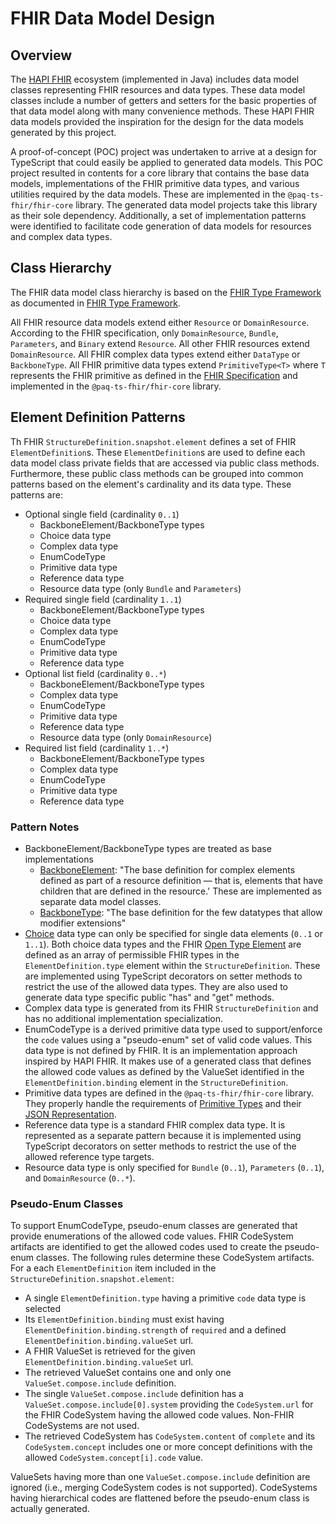 # FHIR Data Model Design

## Overview

The [HAPI FHIR](https://hapifhir.io/hapi-fhir/docs/model/working_with_resources.html) ecosystem (implemented in Java)
includes data model classes representing FHIR resources and data types.
These data model classes include a number of getters and setters for the basic properties of that data model along with
many convenience methods.
These HAPI FHIR data models provided the inspiration for the design for the data models generated by this project.

A proof-of-concept (POC) project was undertaken to arrive at a design for TypeScript that could easily be applied to
generated data models.
This POC project resulted in contents for a core library that contains the base data models, implementations of the FHIR
primitive data types, and various utilities required by the data models.
These are implemented in the `@paq-ts-fhir/fhir-core` library.
The generated data model projects take this library as their sole dependency.
Additionally, a set of implementation patterns were identified to facilitate code generation of data models for
resources and complex data types.

## Class Hierarchy

The FHIR data model class hierarchy is based on the [FHIR Type Framework](https://hl7.org/fhir/types.html) as documented
in [FHIR Type Framework](fhir-type-framework.md).

All FHIR resource data models extend either `Resource` or `DomainResource`.
According to the FHIR specification, only `DomainResource`, `Bundle`, `Parameters`, and `Binary` extend `Resource`.
All other FHIR resources extend `DomainResource`.
All FHIR complex data types extend either `DataType` or `BackboneType`.
All FHIR primitive data types extend `PrimitiveType<T>` where `T` represents the FHIR primitive as defined in the
[FHIR Specification](https://www.hl7.org/fhir/datatypes.html#primitive) and implemented in the `@paq-ts-fhir/fhir-core`
library.

## Element Definition Patterns

Th FHIR `StructureDefinition.snapshot.element` defines a set of FHIR `ElementDefinition`s.
These `ElementDefinition`s are used to define each data model class private fields that are accessed via public class
methods.
Furthermore, these public class methods can be grouped into common patterns based on the element's cardinality and its
data type.
These patterns are:

- Optional single field (cardinality `0..1`)
  - BackboneElement/BackboneType types
  - Choice data type
  - Complex data type
  - EnumCodeType
  - Primitive data type
  - Reference data type
  - Resource data type (only `Bundle` and `Parameters`)
- Required single field (cardinality `1..1`)
  - BackboneElement/BackboneType types
  - Choice data type
  - Complex data type
  - EnumCodeType
  - Primitive data type
  - Reference data type
- Optional list field (cardinality `0..*`)
  - BackboneElement/BackboneType types
  - Complex data type
  - EnumCodeType
  - Primitive data type
  - Reference data type
  - Resource data type (only `DomainResource`)
- Required list field (cardinality `1..*`)
  - BackboneElement/BackboneType types
  - Complex data type
  - EnumCodeType
  - Primitive data type
  - Reference data type

### Pattern Notes

- BackboneElement/BackboneType types are treated as base implementations
  - [BackboneElement](https://hl7.org/fhir/types.html#BackboneElement): "The base definition for complex elements
    defined as part of a resource definition — that is, elements that have children that are defined in the resource.'
    These are implemented as separate data model classes.
  - [BackboneType](https://www.hl7.org/fhir/types.html#BackboneType): "The base definition for the few datatypes that
    allow modifier extensions"
- [Choice](https://hl7.org/fhir/formats.html#choice) data type can only be specified for single data elements (`0..1` or `1..1`).
  Both choice data types and the FHIR [Open Type Element](https://hl7.org/fhir/datatypes.html#open) are defined as an
  array of permissible FHIR types in the `ElementDefinition.type` element within the `StructureDefinition`.
  These are implemented using TypeScript decorators on setter methods to restrict the use of the allowed data types.
  They are also used to generate data type specific public "has" and "get" methods.
- Complex data type is generated from its FHIR `StructureDefinition` and has no additional implementation specialization.
- EnumCodeType is a derived primitive data type used to support/enforce the `code` values using a "pseudo-enum" set of
  valid code values. This data type is not defined by FHIR. It is an implementation approach inspired by HAPI FHIR.
  It makes use of a generated class that defines the allowed code values as defined by the ValueSet identified in the
  `ElementDefinition.binding` element in the `StructureDefinition`.
- Primitive data types are defined in the `@paq-ts-fhir/fhir-core` library.
  They properly handle the requirements of [Primitive Types](https://hl7.org/fhir/datatypes.html#primitive) and their
  [JSON Representation](https://hl7.org/fhir/datatypes.html#representations).
- Reference data type is a standard FHIR complex data type. It is represented as a separate pattern because it is
  implemented using TypeScript decorators on setter methods to restrict the use of the allowed reference type targets.
- Resource data type is only specified for `Bundle` (`0..1`), `Parameters` (`0..1`), and `DomainResource` (`0..*`).

### Pseudo-Enum Classes

To support EnumCodeType, pseudo-enum classes are generated that provide enumerations of the allowed code values.
FHIR CodeSystem artifacts are identified to get the allowed codes used to create the pseudo-enum classes.
The following rules determine these CodeSystem artifacts.
For a each `ElementDefinition` item included in the `StructureDefinition.snapshot.element`:

- A single `ElementDefinition.type` having a primitive `code` data type is selected
- Its `ElementDefinition.binding` must exist having `ElementDefinition.binding.strength` of `required` and a defined
  `ElementDefinition.binding.valueSet` url.
- A FHIR ValueSet is retrieved for the given `ElementDefinition.binding.valueSet` url.
- The retrieved ValueSet contains one and only one `ValueSet.compose.include` definition.
- The single `ValueSet.compose.include` definition has a `ValueSet.compose.include[0].system` providing the `CodeSystem.url`
  for the FHIR CodeSystem having the allowed code values. Non-FHIR CodeSystems are not used.
- The retrieved CodeSystem has `CodeSystem.content` of `complete` and its `CodeSystem.concept` includes one or more
  concept definitions with the allowed `CodeSystem.concept[i].code` value.

ValueSets having more than one `ValueSet.compose.include` definition are ignored (i.e., merging CodeSystem codes is not
supported).
CodeSystems having hierarchical codes are flattened before the pseudo-enum class is actually generated.
